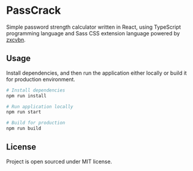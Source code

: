 # PassCrack

Simple password strength calculator written in React, using TypeScript programming language and Sass CSS extension language powered by [zxcvbn](https://github.com/dropbox/zxcvbn).

## Usage

Install dependencies, and then run the application either locally or build it for production environment.

```bash
# Install dependencies
npm run install

# Run application locally
npm run start

# Build for production
npm run build
```

## License

Project is open sourced under MIT license.